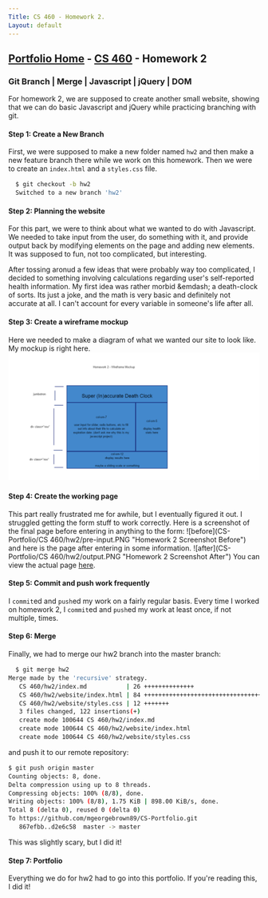 ```yaml
---
Title: CS 460 - Homework 2.
Layout: default
---
```

## [Portfolio Home](https://mgeorgebrown89.github.io/CS-Portfolio) - [CS 460](../hw2) - Homework 2

### Git Branch | Merge | Javascript | jQuery | DOM

For homework 2, we are supposed to create another small website, showing that we can do basic Javascript and jQuery while practicing branching with git. 

#### Step 1: Create a New Branch
First, we were supposed to make a new folder named `hw2` and then make a new feature branch there while we work on this homework. Then we were to create an `index.html` and a `styles.css` file. 
```bash
  $ git checkout -b hw2
  Switched to a new branch 'hw2'
```

#### Step 2: Planning the website
For this part, we were to think about what we wanted to do with Javascript. We needed to take input from the user, do something with it, and provide output back by modifying elements on the page and adding new elements. It was supposed to fun, not too complicated, but interesting. 

After tossing aronud a few ideas that were probably way too complicated, I decided to something involving calculations regarding user's self-reported health information. My first idea was rather morbid &emdash; a death-clock of sorts. Its just a joke, and the math is very basic and definitely not accurate at all. I  can't account for every variable in someone's life after all. 

#### Step 3: Create a wireframe mockup
Here we needed to make a diagram of what we wanted our site to look like. My mockup is right here.
![wireframe mockup](https://github.com/mgeorgebrown89/CS-Portfolio/blob/master/CS%20460/hw2/wireframemockuphw2.png "Homework 2 Wireframe Mockup")

#### Step 4: Create the working page
This part really frustrated me for awhile, but I eventually figured it out. I struggled getting the form stuff to work correctly.
Here is a screenshot of the final page before entering in anything to the form:
![before](CS-Portfolio/CS 460/hw2/pre-input.PNG "Homework 2 Screenshot Before")
and here is the page after entering in some information.
![after](CS-Portfolio/CS 460/hw2/output.PNG "Homework 2 Screenshot After")
You can view the actual page [here](website/index.html).

#### Step 5: Commit and push work frequently
I `commit`ed and `push`ed my work on a fairly regular basis. Every time I worked on homework 2, I `commit`ed and `push`ed my work at least once, if not multiple, times. 

#### Step 6: Merge
Finally, we had to merge our hw2 branch into the master branch:
```bash
  $ git merge hw2
Merge made by the 'recursive' strategy.
   CS 460/hw2/index.md           | 26 ++++++++++++++
   CS 460/hw2/website/index.html | 84 +++++++++++++++++++++++++++++++++++++++++++
   CS 460/hw2/website/styles.css | 12 +++++++
   3 files changed, 122 insertions(+)
   create mode 100644 CS 460/hw2/index.md
   create mode 100644 CS 460/hw2/website/index.html
   create mode 100644 CS 460/hw2/website/styles.css
```
and push it to our remote repository:
```bash
$ git push origin master
Counting objects: 8, done.
Delta compression using up to 8 threads.
Compressing objects: 100% (8/8), done.
Writing objects: 100% (8/8), 1.75 KiB | 898.00 KiB/s, done.
Total 8 (delta 0), reused 0 (delta 0)
To https://github.com/mgeorgebrown89/CS-Portfolio.git
   867efbb..d2e6c58  master -> master
```
This was slightly scary, but I did it!
 
#### Step 7: Portfolio
Everything we do for hw2 had to go into this portfolio. If you're reading this, I did it!